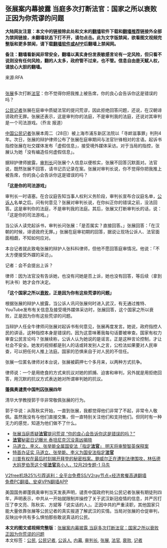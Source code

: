  <h2>张展案内幕披露 当庭多次打断法官：国家之所以衰败 正因为你荒谬的问题</h2> <p class="notice"><b>大陆网友注意：本文中的链接除此处和文末的<a href="https://github.com/bannedbook/fanqiang" >翻墙</a>软件下载和<a href="https://github.com/killgcd/justmysocks/blob/master/README.md">翻墙推荐</a>链接外全部为禁网链接，未翻墙状态下打不开，请勿点击。此为文字版禁闻，欲看图文视频完整版和更多禁闻，请下载<a href="https://github.com/bannedbook/fanqiang">翻墙软件或APP</a>后翻墙上禁闻网。</p><p>备注：翻墙看新闻非常安全，翻墙以真实身份发表敏感言论有一定风险，但只看不说则没有任何风险，翻的人太多，政府管不过来，也不管。信息自由是天赋人权，请放心大胆的翻墙。</b></p>  <div class="entry"> <p>来源:RFA</p> <p><br /> <a href="https://www.bannedbook.org/bnews/tag/%e5%bc%a0%e5%b1%95/" class="st_tag internal_tag" rel="tag" title="标签 张展 下的日志">张展</a>多次打断<a href="https://www.bannedbook.org/bnews/tag/%E6%B3%95%E5%AE%98/" class="st_tag internal_tag" rel="tag" title="标签 法官 下的日志">法官</a>：你不觉得你把我推上被告席，你的良心会告诉你这是错误的吗？</p> <p><a href="https://www.bannedbook.org/bnews/tag/%E5%85%AC%E6%B0%91%E8%AE%B0%E8%80%85/" class="st_tag internal_tag" rel="tag" title="标签 公民记者 下的日志">公民记者</a>张展在庭审中质疑法官的提问荒谬，因此拒绝回答问题，还说，在汉朝诽谤政府无罪。张展还表示，这是审判你的法庭，不是审判我的法庭，还说对其审判是一个司法游戏。（乔龙 报道）</p> <p><span class='wp_keywordlink_affiliate'><a href="https://www.bannedbook.org/" title="中国" target="_blank">中国</a></span><a href="https://www.bannedbook.org/bnews/tag/%e5%85%ac%e6%b0%91/" class="st_tag internal_tag" rel="tag" title="标签 公民 下的日志">公民</a><a href="https://www.bannedbook.org/bnews/tag/%E8%AE%B0%E8%80%85/" class="st_tag internal_tag" rel="tag" title="标签 记者 下的日志">记者</a>张展本周二（28日）被上海市浦东新区法院以「寻衅滋事罪」判刑4年。次日，张展的辩护律师公布了张展在庭审期间与法官针锋相对的言语。起诉书指控张展在社交媒体发布「虚假信息」，接受境外媒体采访。对于当局的指控，张展认为她「没有编造任何虚假信息」。</p> <p>据辩护律师披露，<a href="https://www.bannedbook.org/bnews/tag/%E5%AE%A1%E5%88%A4%E9%95%BF/" class="st_tag internal_tag" rel="tag" title="标签 审判长 下的日志">审判长</a>问张展个人信息以便核实，张展不回答沉默面对。法官说，既然张展不回答，请书记员记录在案。张展对审判长说，你不觉得你把我推上被告席，你的良心会告诉你这是错误的吗？</p>  <p><strong>「这是你的司法游戏」</strong></p> <p>审判长一时语塞。在合议庭告知当事人权利义务阶段，审判长宣布合议庭名单，<a href="https://www.bannedbook.org/bnews/tag/%E5%85%AC%E8%AF%89%E4%BA%BA/" class="st_tag internal_tag" rel="tag" title="标签 公诉人 下的日志">公诉人</a>名单之后。问有何意见？张展对审判长说，在你纠正你的错误之前，没法回答。这是审判你的法庭，不是审判我的法庭。其后，张展又打断审判长的话，说：「这是你的司法游戏。」</p> <p>当公诉人读完起诉书，审判长问张展：「是否属实？直接回答。」张展回答：「在汉朝的时候，诽谤政府无罪。」张展在庭审初期的回答，据说让现场公诉人、法官面面相觑，不知如何应对。</p> <p>本台记者就此致电张展的辩护人张科科律师，但他不愿回答庭审情况。他说：「不太方便接受外媒的采访」。</p> <p>记者：会不会提出上诉？</p>  <p>律师：因为法官没有告诉她，也没有问她是否上诉，她也没有回答，等后续（拿到判决书）她才会作决定。</p> <p><strong>「这个国家之所以<a href="https://www.bannedbook.org/bnews/tag/%E8%A1%B0%E8%B4%A5/" class="st_tag internal_tag" rel="tag" title="标签 衰败 下的日志">衰败</a>，正是因为你有这些荒谬的问题」</strong></p> <p>根据张展的辩护人披露，当公诉人讯问张展何时进入武汉，有无通过推特、YouTube发布有关信息及接受境外媒体采访时，张展回答，这个国家之所以衰败，正是因为你有这些荒谬的问题。</p> <p>当辩护人任全牛律师问张展对起诉书有何意见，张展再度发言。她说，政府指控人民的讲话，这种指控本身是错误的。因为这意味著我每句话要被审查。国家有权力审查公民言论吗？张展续称，公诉人认为她说的是谣言。正是这种言论控制，才让社会不安全。她发的视频都是别人的话或转发别人之言，公检法如果要对人民审查，可以把任何人推上法庭。国家的恐惧来自于对人民的不信任。</p> <p>张展一位匿名律师对本台说，张展被羁押七个多月来，以两种方式抗争。</p>  <p>律师说：一个是用绝食的方式来抗议对她的抓捕、迫害和审判，另外就是用拒绝回答，用沉默的抗议方式表达她对所谓审判她的抗议。</p> <p><strong>蓬佩奥谴责中国判囚张展四年</strong></p> <p>清华大学教授郭于华非常敬佩张展的行为。</p> <p>郭于华说：从陈秋实开始，一直到张展，我都觉得他们非常了不起，非常令人敬佩。虽然我没有与他们直接交集，但一直特别关注他们和支持他们。但同时有一种无力的感觉，知道为他们做不了什么。</p> <ul class='op-related-articles' title='相关阅读'> <li><a href='https://www.bannedbook.org/bnews/headline/20201230/1457905.html' target='_blank'>张展当庭质疑<b>法官</b>提问荒谬 “你的良心会告诉你这是错误的吗？”</a></li> <li><a href='https://www.bannedbook.org/bnews/funmedia/20201230/1457893.html' target='_blank'><b>法官</b>秘密日记曝光 泰坦尼克沉没真凶揭晓</a></li> <li><a href='https://www.bannedbook.org/bnews/headline/20201230/1457882.html' target='_blank'>马道立、李义、张举能全属国安法「指定<b>法官</b>」 明天将审黎智英保释案</a></li> <li><a href='https://www.bannedbook.org/bnews/comments/20201230/1457807.html' target='_blank'>特首办证实 马道立、张举能、李义为国安法指定<b>法官</b></a></li> <li><a href='https://www.bannedbook.org/bnews/bannedvideo/20201230/1457494.html' target='_blank'>川普有权在最后时刻揭开拜登的秘密档案。鲍威尔正在遭到法律围攻，林伍德大妈罗伯茨这个噶<b>法官</b>真小人，12月29专题-1 马先</a></li> </ul> <p class="texttj"> <a href="https://www.bannedbook.org/forum23/topic22702.html" target="_blank">V2free机场25%引荐返利：全平台免费SS/V2ray节点+经济套餐高速翻墙</a><br/> <a href="https://github.com/bannedbook/fanqiang/wiki/%E7%A6%81%E9%97%BB%E7%BD%91%E5%AE%89%E5%8D%93%E7%BF%BB%E5%A2%99%E6%96%B0%E9%97%BBAPP" target="_blank">免费PC翻墙、安卓VPN翻墙APP</a></p><p>美国国务卿蓬佩奥审判当天发表声明，谴责中国政府判处公民记者张展有期徒刑四年，声明表示，中共从一开始就限制并操控了关于武汉新冠疫情的信息，并严厉打压了李文亮、陈秋实、方斌等「说实话的人」。正因中共的严重渎职，其他国家只能大量依靠张展等公民记者的真实报道了解武汉的实情。当局对张展的仓促审判，反映出中共有多么惧怕那些敢说真话的公民。</p> <a name='sharetosocial'></a>       <div><b>本文的图文或视频完整版</b>：<a href='https://www.bannedbook.org/bnews/headline/20201230/1457985.html'>张展案内幕披露 当庭多次打断法官：国家之所以衰败 正因为你荒谬的问题</a></div>  </div><!--END ENTRY--> <div class="postfooter"> <div>本文标签：<a href="https://www.bannedbook.org/bnews/tag/%e5%85%ac%e6%b0%91/" rel="tag">公民</a>, <a href="https://www.bannedbook.org/bnews/tag/%E5%85%AC%E6%B0%91%E8%AE%B0%E8%80%85/" rel="tag">公民记者</a>, <a href="https://www.bannedbook.org/bnews/tag/%E5%85%AC%E8%AF%89%E4%BA%BA/" rel="tag">公诉人</a>, <a href="https://www.bannedbook.org/bnews/tag/%E5%86%85%E5%B9%95/" rel="tag">内幕</a>, <a href="https://www.bannedbook.org/bnews/tag/%E5%AE%A1%E5%88%A4%E9%95%BF/" rel="tag">审判长</a>, <a href="https://www.bannedbook.org/bnews/tag/%e5%bc%a0%e5%b1%95/" rel="tag">张展</a>, <a href="https://www.bannedbook.org/bnews/tag/%E6%B3%95%E5%AE%98/" rel="tag">法官</a>, <a href="https://www.bannedbook.org/bnews/tag/%E8%A1%B0%E8%B4%A5/" rel="tag">衰败</a>, <a href="https://www.bannedbook.org/bnews/tag/%E8%AE%B0%E8%80%85/" rel="tag">记者</a></div>  </div><!--END POSTFOOTER--> 
